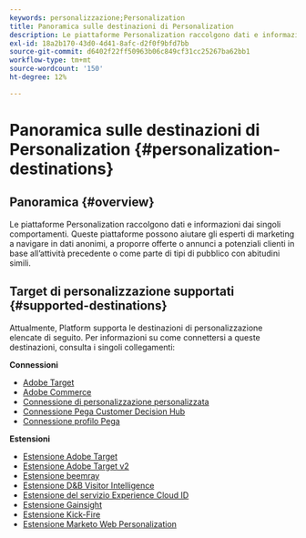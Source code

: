 ```yaml
---
keywords: personalizzazione;Personalization
title: Panoramica sulle destinazioni di Personalization
description: Le piattaforme Personalization raccolgono dati e informazioni dai singoli comportamenti. Queste piattaforme possono aiutare gli esperti di marketing a navigare in dati anonimi, a proporre offerte o annunci a potenziali clienti in base all’attività precedente o come parte di tipi di pubblico con abitudini simili.
exl-id: 18a2b170-43d0-4d41-8afc-d2f0f9bfd7bb
source-git-commit: d6402f22ff50963b06c849cf31cc25267ba62bb1
workflow-type: tm+mt
source-wordcount: '150'
ht-degree: 12%

---
```


# Panoramica sulle destinazioni di Personalization {#personalization-destinations}

## Panoramica {#overview}

Le piattaforme Personalization raccolgono dati e informazioni dai singoli comportamenti. Queste piattaforme possono aiutare gli esperti di marketing a navigare in dati anonimi, a proporre offerte o annunci a potenziali clienti in base all’attività precedente o come parte di tipi di pubblico con abitudini simili.

## Target di personalizzazione supportati {#supported-destinations}

Attualmente, Platform supporta le destinazioni di personalizzazione elencate di seguito. Per informazioni su come connettersi a queste destinazioni, consulta i singoli collegamenti:

**Connessioni**

* [Adobe Target](adobe-target-connection.md)
* [Adobe Commerce](adobe-commerce.md)
* [Connessione di personalizzazione personalizzata](custom-personalization.md)
* [Connessione Pega Customer Decision Hub](pega.md)
* [Connessione profilo Pega](pega-profile.md)

**Estensioni**

* [Estensione Adobe Target](adobe-target.md)
* [Estensione Adobe Target v2](adobe-target-v2.md)
* [Estensione beemray](beemray.md)
* [Estensione D&amp;B Visitor Intelligence](dnb.md)
* [Estensione del servizio Experience Cloud ID](adobe-ecid.md)
* [Estensione Gainsight](gainsight.md)
* [Estensione Kick-Fire](kickfire.md)
* [Estensione Marketo Web Personalization](marketo-web-personalization.md)
